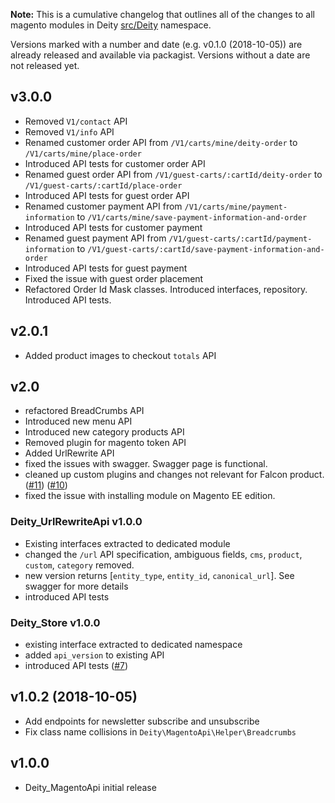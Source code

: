 **Note:** This is a cumulative changelog that outlines all of the changes to all magento modules in Deity [src/Deity](./src/Deity) namespace.

Versions marked with a number and date (e.g. v0.1.0 (2018-10-05)) are already released and available via packagist. Versions without a date are not released yet.
## v3.0.0 
 - Removed `V1/contact` API
 - Removed `V1/info` API
 - Renamed customer order API from `/V1/carts/mine/deity-order` to `/V1/carts/mine/place-order`
 - Introduced API tests for customer order API
 - Renamed guest order API from `/V1/guest-carts/:cartId/deity-order` to `/V1/guest-carts/:cartId/place-order`
 - Introduced API tests for guest order API
 - Renamed customer payment API from `/V1/carts/mine/payment-information` to `/V1/carts/mine/save-payment-information-and-order`
 - Introduced API tests for customer payment
 - Renamed guest payment API from `/V1/guest-carts/:cartId/payment-information` to `/V1/guest-carts/:cartId/save-payment-information-and-order`
 - Introduced API tests for guest payment
 - Fixed the issue with guest order placement
 - Refactored Order Id Mask classes. Introduced interfaces, repository. Introduced API tests.
## v2.0.1
 - Added product images to checkout `totals` API
## v2.0
 - refactored BreadCrumbs API
 - Introduced new menu API
 - Introduced new category products API
 - Removed plugin for magento token API
 - Added UrlRewrite API
 - fixed the issues with swagger. Swagger page is functional.
 - cleaned up custom plugins and changes not relevant for Falcon product. ([#11](https://github.com/deity-io/falcon-magento2-development/pull/11)) ([#10](https://github.com/deity-io/falcon-magento2-development/pull/10))
 - fixed the issue with installing module on Magento EE edition.
### Deity_UrlRewriteApi v1.0.0
 - Existing interfaces extracted to dedicated module
 - changed the `/url` API specification, ambiguous fields, `cms`, `product`, `custom`, `category` removed.
 - new version returns [`entity_type`, `entity_id`, `canonical_url`]. See swagger for more details
 - introduced API tests
### Deity_Store v1.0.0
 - existing interface extracted to dedicated namespace
 - added `api_version` to existing API
 - introduced API tests ([#7](https://github.com/deity-io/falcon-magento2-development/pull/7))
 
## v1.0.2 (2018-10-05)

- Add endpoints for newsletter subscribe and unsubscribe
- Fix class name collisions in `Deity\MagentoApi\Helper\Breadcrumbs`

## v1.0.0

- Deity_MagentoApi initial release